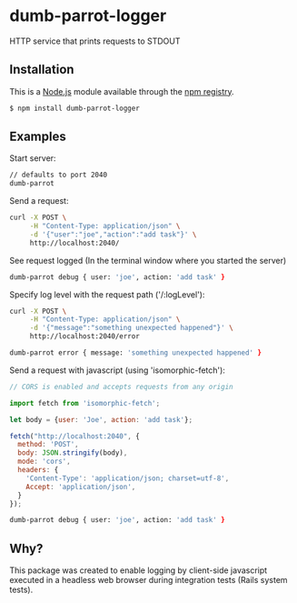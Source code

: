 # dumb-parrot-logger
HTTP service that prints requests to STDOUT

## Installation

This is a [Node.js](https://nodejs.org/en/) module available through the
[npm registry](https://www.npmjs.com/).

```bash
$ npm install dumb-parrot-logger
```

## Examples

  Start server:

```zsh
// defaults to port 2040
dumb-parrot
```

  Send a request:

```zsh
curl -X POST \
     -H "Content-Type: application/json" \
     -d '{"user":"joe","action":"add task"}' \
     http://localhost:2040/
```

  See request logged (In the terminal window where you started the server)

```zsh
dumb-parrot debug { user: 'joe', action: 'add task' }
```

  Specify log level with the request path ('/:logLevel'):

```zsh
curl -X POST \
     -H "Content-Type: application/json" \
     -d '{"message":"something unexpected happened"}' \
     http://localhost:2040/error
```

```zsh
dumb-parrot error { message: 'something unexpected happened' }
```

  Send a request with javascript (using 'isomorphic-fetch'):

```javascript
// CORS is enabled and accepts requests from any origin

import fetch from 'isomorphic-fetch';

let body = {user: 'Joe', action: 'add task'};

fetch("http://localhost:2040", {
  method: 'POST',
  body: JSON.stringify(body),
  mode: 'cors',
  headers: {
    'Content-Type': 'application/json; charset=utf-8',
    Accept: 'application/json',
  }
});
```

```zsh
dumb-parrot debug { user: 'joe', action: 'add task' }
```

## Why?

This package was created to enable logging by client-side javascript executed
in a headless web browser during integration tests (Rails system tests).
